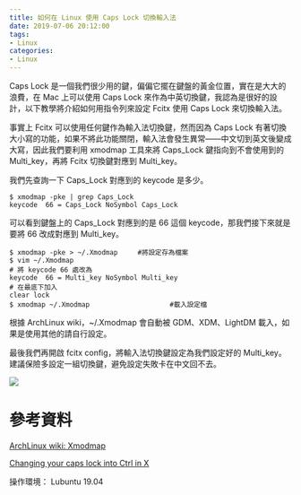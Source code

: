 ```yaml
---
title: 如何在 Linux 使用 Caps Lock 切換輸入法
date: 2019-07-06 20:12:00
tags:
- Linux
categories:
- Linux
---
```


Caps Lock 是一個我們很少用的鍵，偏偏它擺在鍵盤的黃金位置，實在是大大的浪費，在 Mac 上可以使用 Caps Lock 來作為中英切換鍵，我認為是很好的設計，以下教學將介紹如何用指令列來設定 Fcitx 使用 Caps Lock 來切換輸入法。

事實上 Fcitx 可以使用任何鍵作為輸入法切換鍵，然而因為 Caps Lock 有著切換大小寫的功能，如果不將此功能關閉，輸入法會發生異常——中文切到英文後變成大寫，因此我們要利用 xmodmap 工具來將 Caps_Lock 鍵指向到不會使用到的 Multi_key，再將 Fcitx 切換鍵對應到 Multi_key。

我們先查詢一下 Caps_Lock 對應到的 keycode 是多少。

``` 
$ xmodmap -pke | grep Caps_Lock
keycode  66 = Caps_Lock NoSymbol Caps_Lock
```

可以看到鍵盤上的 Caps_Lock 對應到的是 66 這個 keycode，那我們接下來就是要將 66 改成對應到 Multi_key。

```
$ xmodmap -pke > ~/.Xmodmap		#將設定存為檔案
$ vim ~/.Xmodmap
# 將 keycode 66 處改為
keycode  66 = Multi_key NoSymbol Multi_key
# 在最底下加入
clear lock
$ xmodmap ~/.Xmodmap					#載入設定檔
```

根據 ArchLinux wiki，~/.Xmodmap 會自動被 GDM、XDM、LightDM 載入，如果是使用其他的請自行設定。

最後我們再開啟 fcitx config，將輸入法切換鍵設定為我們設定好的 Multi_key。建議保險多設定一組切換鍵，避免設定失敗卡在中文回不去。

![](/img/capslock/fcitx-config.png)

# 參考資料

[ArchLinux wiki: Xmodmap](https://wiki.archlinux.org/index.php/Xmodmap#Keymap_table)

[Changing your caps lock into Ctrl in X](http://efod.se/capslock/)

操作環境： Lubuntu 19.04
